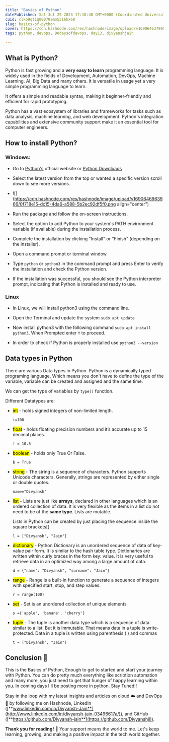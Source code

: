 ```yaml
---
title: "Basics of Python"
datePublished: Sat Jul 29 2023 17:10:48 GMT+0000 (Coordinated Universal Time)
cuid: clko9qtiq00070amo5316hx68
slug: basics-of-python
cover: https://cdn.hashnode.com/res/hashnode/image/upload/v1690646379957/61630a98-186f-4f94-bb62-df72334e14e0.png
tags: python, devops, 90daysofdevops, day13, divyanshjain

---
```


## What is Python?

Python is fast growing and a **very easy to learn** programming language. It is widely used in the fields of Development, Automation, DevOps, Machine Learning, AI, Big Data and many others. It is versatile in usage yet a very simple programming language to learn.

It offers a simple and readable syntax, making it beginner-friendly and efficient for rapid prototyping.

Python has a vast ecosystem of libraries and frameworks for tasks such as data analysis, machine learning, and web development. Python's integration capabilities and extensive community support make it an essential tool for computer engineers.

## How to install Python?

### Windows:

* Go to [Python's](http://python.org) official website or [Python Downloads](https://www.python.org/downloads/)
    
* Select the latest version from the top or wanted a specific version scroll down to see more versions.
    
* ![](https://cdn.hashnode.com/res/hashnode/image/upload/v1690646963966/0f718e15-dc15-4da6-a588-5b2ec92df5f0.png align="center")
    
* Run the package and follow the on-screen instructions.
    
* Select the option to add Python to your system's PATH environment variable (if available) during the installation process.
    
* Complete the installation by clicking "Install" or "Finish" (depending on the installer).
    
* Open a command prompt or terminal window.
    
* Type `python` or `python3` in the command prompt and press Enter to verify the installation and check the Python version.
    
* If the installation was successful, you should see the Python interpreter prompt, indicating that Python is installed and ready to use.
    

### Linux

* In Linux, we will install python3 using the command line.
    
* Open the Terminal and update the system `sudo apt update`
    
* Now install python3 with the following command `sudo apt install python3`, When Prompted enter `Y` to proceed.
    
* In order to check if Python is properly installed use `python3 --version`
    

## Data types in Python

There are various Data types in Python. Python is a dynamically typed programing language, Which means you don't have to define the type of the variable, variable can be created and assigned and the same time.

We can get the type of variables by `type()` function.

Different Datatypes are:

* <mark>int</mark> - holds signed integers of non-limited length.
    
    `i=100`
    
* <mark>float</mark> - holds floating precision numbers and it’s accurate up to 15 decimal places.
    
    `f = 10.5`
    
* <mark>boolean</mark> - holds only True Or False.
    
    `b = True`
    
* <mark>string</mark> - The string is a sequence of characters. Python supports Unicode characters. Generally, strings are represented by either single or double quotes.
    
    `name="Divyansh"`
    
* <mark>list</mark> - Lists are just like **arrays**, declared in other languages which is an ordered collection of data. It is very flexible as the items in a list do not need to be of the **same type**. Lists are mutable.
    
    Lists in Python can be created by just placing the sequence inside the square brackets\[\].
    
    `l = ["Divyansh", "Jain"]`
    
* <mark>dictionary</mark> - Python Dictionary is an unordered sequence of data of key-value pair form. It is similar to the hash table type. Dictionaries are written within curly braces in the form key: value. It is very useful to retrieve data in an optimized way among a large amount of data.
    
    `d = {"name": "Divyansh", "surname": "Jain"}`
    
* <mark>range</mark> - Range is a built-in function to generate a sequence of integers with specified start, stop, and step values.
    
    `r = range(100)`
    
* <mark>set</mark> - Set is an unordered collection of unique elements
    
    `s ={'apple', 'banana', 'cherry'}`
    
* <mark>tuple</mark> - The tuple is another data type which is a sequence of data similar to a list. But it is immutable. That means data in a tuple is write-protected. Data in a tuple is written using parenthesis ( ) and commas
    
    `t = ("Divyansh", "Jain")`
    

## Conclusion **🎉**

This is the Basics of Python, Enough to get to started and start your journey with Python. You can do pretty much everything like scription automation and many more, you just need to get that hunger of happy learning within you. In coming days I'll be posting more in python. Stay Tuned!!

Stay in the loop with my latest insights and articles on cloud ☁️ and DevOps 🚀 by following me on Hashnode, LinkedIn ([**www.linkedin.com/in/Divyansh-Jain**](http://www.linkedin.com/in/divyansh-jain-03496617a/)), and GitHub ([**https://github.com/Divyansh-jain**](https://github.com/Divyanshji)).

**Thank you for reading!** 🙏 Your support means the world to me. Let's keep learning, growing, and making a positive impact in the tech world together.